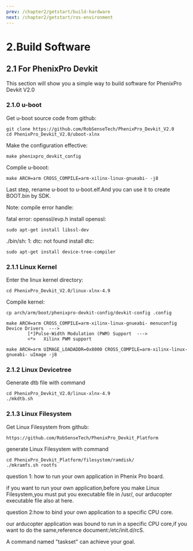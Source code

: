 ```yaml
---
prev: /chapter2/getstart/build-hardware 
next: /chapter2/getstart/ros-environment
---
```

# 2.Build Software

## 2.1 For PhenixPro Devkit

This section will show you a simple way to build software for PhenixPro Devkit V2.0

### 2.1.0 u-boot

Get u-boot source code from github:

```text
git clone https://github.com/RobSenseTech/PhenixPro_Devkit_V2.0
cd PhenixPro_Devkit_V2.0/uboot-xlnx
```

Make the configuration effective:

```text
make phenixpro_devkit_config
```

Complie u-booot:

```text
make ARCH=arm CROSS_COMPILE=arm-xilinx-linux-gnueabi- -j8
```

Last step, rename u-boot to u-boot.elf.And you can use it to create BOOT.bin by SDK.

Note: compile error handle:

fatal error: openssl/evp.h install openssl:

```text
sudo apt-get install libssl-dev
```

./bin/sh: 1: dtc: not found install dtc:

```text
sudo apt-get install device-tree-compiler
```

### 2.1.1 Linux Kernel

Enter the linux kernel directory:

```text
cd PhenixPro_Devkit_V2.0/linux-xlnx-4.9
```

Compile kernel:

```text
cp arch/arm/boot/phenixpro-devkit-config/devkit-config .config

make ARCH=arm CROSS_COMPILE=arm-xilinx-linux-gnueabi- menuconfig
Device Drivers  --->
        [*]Pulse-Width Modulation (PWM) Support  --->
        <*>   Xilinx PWM support

make ARCH=arm UIMAGE_LOADADDR=0x8000 CROSS_COMPILE=arm-xilinx-linux-gnueabi- uImage -j8
```

### 2.1.2 Linux Devicetree

Generate dtb file with command

```text
cd PhenixPro_Devkit_V2.0/linux-xlnx-4.9
./mkdtb.sh
```

### 2.1.3 Linux Filesystem

Get Linux Filesystem from github:

```text
https://github.com/RobSenseTech/PhenixPro_Devkit_Platform
```

generate Linux Filesystem with command

```text
cd PhenixPro_Devkit_Platform/filesystem/ramdisk/
./mkramfs.sh rootfs
```

question 1: how to run your own application in Phenix Pro board.

if you want to run your own application,before you make Linux Filesystem,you must put you executable file in /usr/, our arducopter executable file also at here.

question 2:how to bind your own application to a specific CPU core.

our arducopter application was bound to run in a specific CPU core,if you want to do the same,reference document:/etc/init.d/rcS.

A command named "taskset" can achieve your goal.

